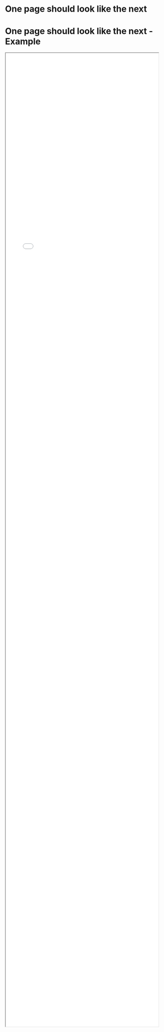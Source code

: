 # One page should look like the next


# One page should look like the next - Example 

<iframe src="./Part 1 - Theory/4.Consistency/One page should look like the next/index.html" style="width: 100%; height: 80vh;"/>  

# One page should look like the next - Analysis

* Websites need to flow, the transitions between components and pages needs to be seemless.
* 

## Bad things to point out

* Navbar is inconsistent
    * order of links
    * missing home link
* consistency of pluralisation across the site
* consistency of names of our entities/domain
* consistency of action names
* Font sizes
    * Suppliers page headers are different to the rest of the site.

## Insights

* When developing in isoloation, its easy to introduce inconsistencies
